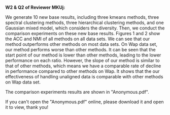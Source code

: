 **W2 & Q2 of Reviewer MKUj:**

We generate 10 new base results, including three kmeans methods, three spectral clustering methods, three hierarchical clustering methods, and one Gaussian mixed model, which considers the diversity. Then, we conduct the comparison experiments on these new base results. Figures 1 and 2 show the ACC and NMI of all methods on all data sets. We can see that our method outperforms other methods on most data sets. On Wap data set, our method performs worse than other methods. It can be seen that the start point of our method is lower than other methods, leading to the lower performance on each ratio. However, the slope of our method is similar to that of other methods, which means we have a comparable rate of decline in performance compared to other methods on Wap. It shows that the our effectiveness of handling unaligned data is comparable with other methods on Wap data set. 

The comparison experiments results are shown in "Anonymous.pdf".

If you can't open the "Anonymous.pdf" online, please download it and open it to view, thank you!

